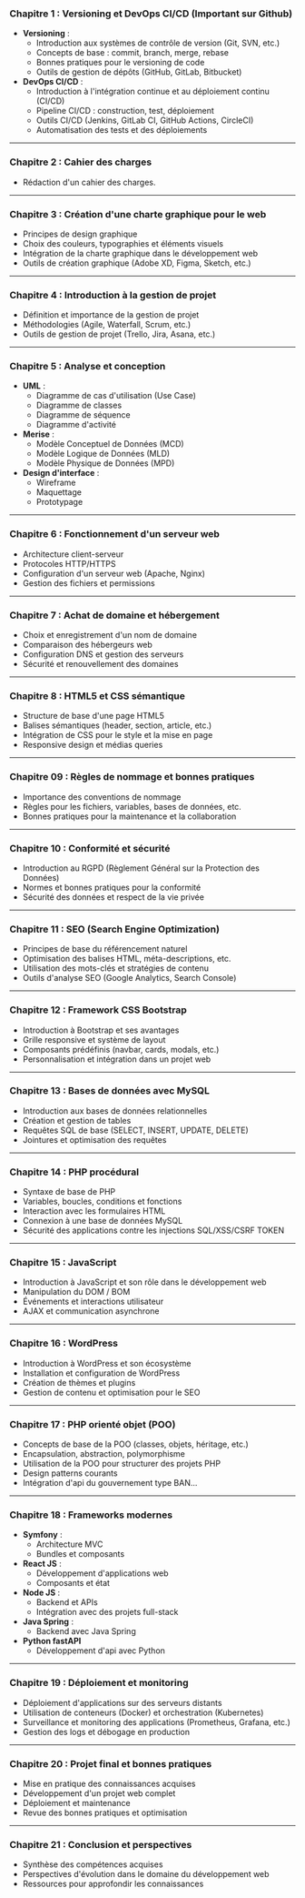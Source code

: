 ### **Chapitre 1 : Versioning et DevOps CI/CD (Important sur Github)**  
- **Versioning** :  
  - Introduction aux systèmes de contrôle de version (Git, SVN, etc.)  
  - Concepts de base : commit, branch, merge, rebase  
  - Bonnes pratiques pour le versioning de code  
  - Outils de gestion de dépôts (GitHub, GitLab, Bitbucket)  
- **DevOps CI/CD** :  
  - Introduction à l'intégration continue et au déploiement continu (CI/CD)  
  - Pipeline CI/CD : construction, test, déploiement  
  - Outils CI/CD (Jenkins, GitLab CI, GitHub Actions, CircleCI)  
  - Automatisation des tests et des déploiements  

---

### **Chapitre 2 : Cahier des charges**  
- Rédaction d'un cahier des charges.

---

### **Chapitre 3 : Création d'une charte graphique pour le web**  
- Principes de design graphique  
- Choix des couleurs, typographies et éléments visuels  
- Intégration de la charte graphique dans le développement web  
- Outils de création graphique (Adobe XD, Figma, Sketch, etc.)  

---

### **Chapitre 4 : Introduction à la gestion de projet**  
- Définition et importance de la gestion de projet  
- Méthodologies (Agile, Waterfall, Scrum, etc.)  
- Outils de gestion de projet (Trello, Jira, Asana, etc.)  

---

### **Chapitre 5 : Analyse et conception**  
- **UML** :  
  - Diagramme de cas d'utilisation (Use Case)  
  - Diagramme de classes  
  - Diagramme de séquence  
  - Diagramme d'activité  
- **Merise** :  
  - Modèle Conceptuel de Données (MCD)  
  - Modèle Logique de Données (MLD)  
  - Modèle Physique de Données (MPD)  
- **Design d'interface** :  
  - Wireframe  
  - Maquettage  
  - Prototypage  

---

### **Chapitre 6 : Fonctionnement d'un serveur web**  
- Architecture client-serveur  
- Protocoles HTTP/HTTPS  
- Configuration d'un serveur web (Apache, Nginx)  
- Gestion des fichiers et permissions  

---

### **Chapitre 7 : Achat de domaine et hébergement**  
- Choix et enregistrement d'un nom de domaine  
- Comparaison des hébergeurs web  
- Configuration DNS et gestion des serveurs  
- Sécurité et renouvellement des domaines  

---

### **Chapitre 8 : HTML5 et CSS sémantique**  
- Structure de base d'une page HTML5  
- Balises sémantiques (header, section, article, etc.)  
- Intégration de CSS pour le style et la mise en page  
- Responsive design et médias queries  

---

### **Chapitre 09 : Règles de nommage et bonnes pratiques**  
- Importance des conventions de nommage  
- Règles pour les fichiers, variables, bases de données, etc.  
- Bonnes pratiques pour la maintenance et la collaboration  

---

### **Chapitre 10 : Conformité et sécurité**  
- Introduction au RGPD (Règlement Général sur la Protection des Données)  
- Normes et bonnes pratiques pour la conformité  
- Sécurité des données et respect de la vie privée  

---

### **Chapitre 11 : SEO (Search Engine Optimization)**  
- Principes de base du référencement naturel  
- Optimisation des balises HTML, méta-descriptions, etc.  
- Utilisation des mots-clés et stratégies de contenu  
- Outils d'analyse SEO (Google Analytics, Search Console)  

---
### **Chapitre 12 : Framework CSS Bootstrap**  
- Introduction à Bootstrap et ses avantages  
- Grille responsive et système de layout  
- Composants prédéfinis (navbar, cards, modals, etc.)  
- Personnalisation et intégration dans un projet web  

---

### **Chapitre 13 : Bases de données avec MySQL**  
- Introduction aux bases de données relationnelles  
- Création et gestion de tables  
- Requêtes SQL de base (SELECT, INSERT, UPDATE, DELETE)  
- Jointures et optimisation des requêtes  

---

### **Chapitre 14 : PHP procédural**  
- Syntaxe de base de PHP  
- Variables, boucles, conditions et fonctions  
- Interaction avec les formulaires HTML  
- Connexion à une base de données MySQL 
- Sécurité des applications contre les injections SQL/XSS/CSRF TOKEN

---

### **Chapitre 15 : JavaScript**  
- Introduction à JavaScript et son rôle dans le développement web  
- Manipulation du DOM  / BOM
- Événements et interactions utilisateur  
- AJAX et communication asynchrone  

---

### **Chapitre 16 : WordPress**  
- Introduction à WordPress et son écosystème  
- Installation et configuration de WordPress  
- Création de thèmes et plugins  
- Gestion de contenu et optimisation pour le SEO  

---

### **Chapitre 17 : PHP orienté objet (POO)**  
- Concepts de base de la POO (classes, objets, héritage, etc.)  
- Encapsulation, abstraction, polymorphisme  
- Utilisation de la POO pour structurer des projets PHP  
- Design patterns courants
- Intégration d'api du gouvernement type BAN...

---

### **Chapitre 18 : Frameworks modernes**  
- **Symfony** :  
  - Architecture MVC  
  - Bundles et composants  
- **React JS** :  
  - Développement d'applications web  
  - Composants et état  
- **Node JS** :  
  - Backend et APIs  
  - Intégration avec des projets full-stack  
- **Java Spring** :  
  - Backend avec Java Spring  
- **Python fastAPI**
  - Développement d'api avec Python 
---

### **Chapitre 19 : Déploiement et monitoring**  
- Déploiement d'applications sur des serveurs distants  
- Utilisation de conteneurs (Docker) et orchestration (Kubernetes)  
- Surveillance et monitoring des applications (Prometheus, Grafana, etc.)  
- Gestion des logs et débogage en production  

---

### **Chapitre 20 : Projet final et bonnes pratiques**  
- Mise en pratique des connaissances acquises  
- Développement d'un projet web complet  
- Déploiement et maintenance  
- Revue des bonnes pratiques et optimisation  

---

### **Chapitre 21 : Conclusion et perspectives**  
- Synthèse des compétences acquises  
- Perspectives d'évolution dans le domaine du développement web  
- Ressources pour approfondir les connaissances  

